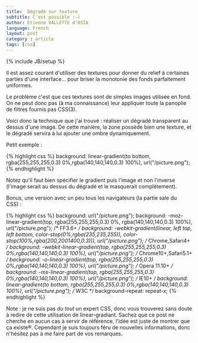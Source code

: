 ```yaml
---
title:  Dégradé sur texture
subtitle: C'est possible :-)
author: Étienne VALLETTE d'OSIA
language: French
layout: post
category : article
tags: [css]
---
```


{% include JB/setup %}

Il est assez courant d'utiliser des textures pour donner du relief à certaines parties d'une interface… pour briser la monotonie des fonds parfaitement uniformes.

Le problème c'est que ces textures sont de simples images utilisée en fond. On ne peut donc pas (à ma connaissance) leur appliquer toute la panoplie de filtres fournis pas CSS(3).

Voici donc la technique que j'ai trouvé : réaliser un dégradé transparent au dessus d'une image. De cette manière, la zone possède bien une texture, et le dégradé servira à lui ajouter une ombre dynamiquement.

Petit exemple :

{% highlight css %}
background: linear-gradient(to bottom, rgba(255,255,255,0.3) 0%,rgba(140,140,140,0.3) 100%), url("/picture.png");
{% endhighlight %}

Notez qu'il faut bien spécifier le gradient puis l'image et non l'inverse (l'image serait au dessus du dégradé et le masquerait complètement).

Bonus, une version avec un peu tous les navigateurs (la partie sale du CSS) :

{% highlight css %}
background: url("/picture.png");
background: -moz-linear-gradient(top, rgba(255,255,255,0.3) 0%, rgba(140,140,140,0.3) 100%), url("/picture.png"); /* FF3.6+ */
background: -webkit-gradient(linear, left top, left bottom, color-stop(0%,rgba(235,235,255)), color-stop(100%,rgba(200,2001400,0.3))), url("/picture.png"); /* Chrome,Safari4+ */
background: -webkit-linear-gradient(top, rgba(255,255,255,0.3) 0%,rgba(140,140,140,0.3) 100%), url("/picture.png"); /* Chrome10+,Safari5.1+ */
background: -o-linear-gradient(top, rgba(255,255,255,0.3) 0%,rgba(140,140,140,0.3) 100%), url("/picture.png"); /* Opera 11.10+ */
background: -ms-linear-gradient(top, rgba(255,255,255,0.3) 0%,rgba(140,140,140,0.3) 100%), url("/picture.png"); /* IE10+ */
background: linear-gradient(to bottom, rgba(255,255,255,0.3) 0%,rgba(140,140,140,0.3) 100%), url("/picture.png"); /* W3C */
background-repeat: repeat-x;
{% endhighlight %}

Note : je ne suis pas _du tout_ un expert CSS, donc vous trouverez sans doute à redire de cette utilisation de linear-gradiant. Sachez que ce post ne cherche en aucun cas à servir de référence, l'idée est juste de montrer que ça existe®. Cependant je suis toujours féru de nouvelles informations, donc n'hésitez pas à me faire part de vos remarques.